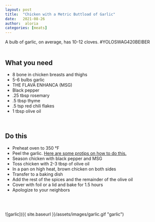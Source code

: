 ```yaml
---
layout: post
title:  "Chicken with a Metric Buttload of Garlic"
date:   2021-08-26
author:  aloria
categories: [meats]
---
```

A bulb of garlic, on average, has 10-12 cloves. #YOLOSWAG420BEIBER <br/><br/>

## What you need
* 8 bone in chicken breasts and thighs
* 5-6 bulbs garlic
* THE FLAVA ENHANCA (MSG)
* Black pepper
* .25 tbsp rosemary
* .5 tbsp thyme
* .5 tsp red chili flakes
* 1 tbsp olive oil

<br/>

## Do this
* Preheat oven to 350 °F
* Peel the garlic. [Here are some protips on how to do this.](https://feelgoodfoodie.net/recipe/how-to-peel-garlic/)
* Season chicken with black pepper and MSG
* Toss chicken with 2-3 tbsp of olive oil
* In a pan on high heat, brown chicken on both sides
* Transfer to a baking dish
* Add the rest of the spices and the remainder of the olive oil
* Cover with foil or a lid and bake for 1.5 hours 
* Apologize to your neighbors
<br/>
<br/>

![garlic]({{ site.baseurl }}/assets/images/garlic.gif "garlic")
